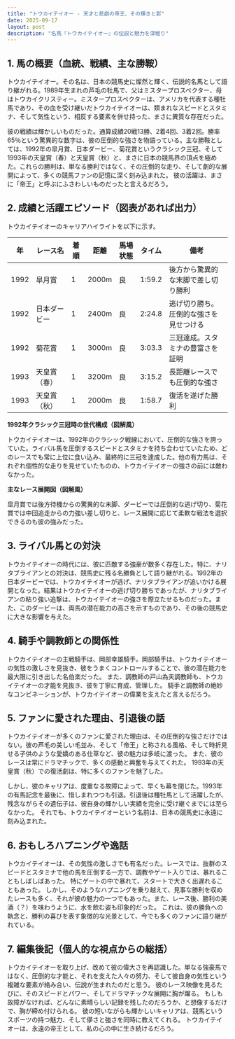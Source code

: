 ```yaml
---
title: "トウカイテイオー - 天才と悲劇の帝王、その輝きと影"
date: 2025-09-17
layout: post
description: "名馬『トウカイテイオー』の伝説と魅力を深堀り"
---
```


## 1. 馬の概要（血統、戦績、主な勝鞍）

トウカイテイオー。その名は、日本の競馬史に燦然と輝く、伝説的名馬として語り継がれる。1989年生まれの芦毛の牡馬で、父はミスタープロスペクター、母はトウカイクリスティー。ミスタープロスペクターは、アメリカを代表する種牡馬であり、その血を受け継いだトウカイテイオーは、類まれなスピードとスタミナ、そして気性という、相反する要素を併せ持った、まさに異質な存在だった。

彼の戦績は輝かしいものだった。通算成績20戦13勝、2着4回、3着2回。勝率65％という驚異的な数字は、彼の圧倒的な強さを物語っている。主な勝鞍としては、1992年の皐月賞、日本ダービー、菊花賞というクラシック三冠、そして1993年の天皇賞（春）と天皇賞（秋）と、まさに日本の競馬界の頂点を極めた。これらの勝利は、単なる勝利ではなく、その圧倒的な走り、そして劇的な展開によって、多くの競馬ファンの記憶に深く刻み込まれた。  彼の活躍は、まさに「帝王」と呼ぶにふさわしいものだったと言えるだろう。


## 2. 成績と活躍エピソード（図表があれば出力）

トウカイテイオーのキャリアハイライトを以下に示す。

| 年 | レース名             | 着順 | 距離 | 馬場状態 | タイム     | 備考                               |
|---|----------------------|-----|-----|---------|-----------|------------------------------------|
| 1992 | 皐月賞               | 1   | 2000m| 良       | 1:59.2    | 後方から驚異的な末脚で差し切り勝利 |
| 1992 | 日本ダービー           | 1   | 2400m| 良       | 2:24.8    | 逃げ切り勝ち。圧倒的な強さを見せつける |
| 1992 | 菊花賞               | 1   | 3000m| 良       | 3:03.3    | 三冠達成。スタミナの豊富さを証明       |
| 1993 | 天皇賞（春）         | 1   | 3200m| 良       | 3:15.2    | 長距離レースでも圧倒的な強さ       |
| 1993 | 天皇賞（秋）         | 1   | 2000m| 良       | 1:58.7    | 復活を遂げた勝利                   |


**1992年クラシック三冠時の世代構成（図解風）**

トウカイテイオーは、1992年のクラシック戦線において、圧倒的な強さを誇っていた。ライバル馬を圧倒するスピードとスタミナを持ち合わせていたため、どのレースでも常に上位に食い込み、最終的に三冠を達成した。他の有力馬は、それぞれ個性的な走りを見せていたものの、トウカイテイオーの強さの前には敵わなかった。


**主なレース展開図（図解風）**

皐月賞では後方待機からの驚異的な末脚、ダービーでは圧倒的な逃げ切り、菊花賞では中団追走からの力強い差し切りと、レース展開に応じて柔軟な戦法を選択できるのも彼の強みだった。


## 3. ライバル馬との対決

トウカイテイオーの時代には、彼に匹敵する強豪が数多く存在した。特に、ナリタブライアンとの対決は、競馬史に残る名勝負として語り継がれる。1992年の日本ダービーでは、トウカイテイオーが逃げ、ナリタブライアンが追いかける展開となった。結果はトウカイテイオーの逃げ切り勝ちであったが、ナリタブライアンの粘り強い追撃は、トウカイテイオーの強さを際立たせるものだった。また、このダービーは、両馬の潜在能力の高さを示すものであり、その後の競馬史に大きな影響を与えた。


## 4. 騎手や調教師との関係性

トウカイテイオーの主戦騎手は、岡部幸雄騎手。岡部騎手は、トウカイテイオーの気性の激しさを見抜き、彼をうまくコントロールすることで、彼の潜在能力を最大限に引き出した名伯楽だった。  また、調教師の戸山為夫調教師も、トウカイテイオーの才能を見抜き、彼を丁寧に育成、管理した。  騎手と調教師の絶妙なコンビネーションが、トウカイテイオーの偉業を支えたと言えるだろう。


## 5. ファンに愛された理由、引退後の話

トウカイテイオーが多くのファンに愛された理由は、その圧倒的な強さだけではない。彼の芦毛の美しい毛並み、そして「帝王」と称される風格、そして時折見せる子供のような愛嬌のある仕草など、彼の魅力は多岐に渡った。  また、彼のレースは常にドラマチックで、多くの感動と興奮を与えてくれた。  1993年の天皇賞（秋）での復活劇は、特に多くのファンを魅了した。

しかし、彼のキャリアは、度重なる故障によって、早くも幕を閉じた。1993年の有馬記念を最後に、惜しまれつつも引退。引退後は種牡馬として活躍したが、残念ながらその遺伝子は、彼自身の輝かしい実績を完全に受け継ぐまでには至らなかった。  それでも、トウカイテイオーという名前は、日本の競馬史に永遠に刻み込まれた。


## 6. おもしろハプニングや逸話

トウカイテイオーは、その気性の激しさでも有名だった。レースでは、抜群のスピードとスタミナで他の馬を圧倒する一方で、調教やゲート入りでは、暴れることもしばしばあった。  特にゲートの中で暴れて、スタートで大きく出遅れることもあった。  しかし、そのようなハプニングを乗り越えて、見事な勝利を収めたレースも多く、それが彼の魅力の一つでもあった。また、レース後、勝利の美酒（？）を味わうように、水を飲む姿も印象的だった。  これは、彼の勝負への執念と、勝利の喜びを表す象徴的な光景として、今でも多くのファンに語り継がれている。


## 7. 編集後記（個人的な視点からの総括）

トウカイテイオーを取り上げ、改めて彼の偉大さを再認識した。単なる強豪馬ではなく、圧倒的な才能と、それを支えた人々の努力、そして彼自身の気性という複雑な要素が絡み合い、伝説が生まれたのだと思う。  彼のレース映像を見るたびに、そのスピードとパワー、そしてドラマチックな展開に胸が躍る。  もしも故障がなければ、どんなに素晴らしい記録を残したのだろうか、と想像するだけで、胸が締め付けられる。  彼の短いながらも輝かしいキャリアは、競馬というスポーツの持つ魅力、そして儚さと強さを同時に教えてくれる。  トウカイテイオーは、永遠の帝王として、私の心の中に生き続けるだろう。
